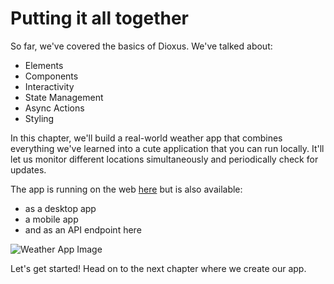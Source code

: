# Putting it all together

So far, we've covered the basics of Dioxus. We've talked about:

- Elements
- Components
- Interactivity
- State Management
- Async Actions
- Styling

In this chapter, we'll build a real-world weather app that combines everything we've learned into a cute application that you can run locally. It'll let us monitor different locations simultaneously and periodically check for updates.

The app is running on the web [here]() but is also available:

- as a desktop app
- a mobile app
- and as an API endpoint here

![Weather App Image](static/weather_app.png)


Let's get started! Head on to the next chapter where we create our app.
